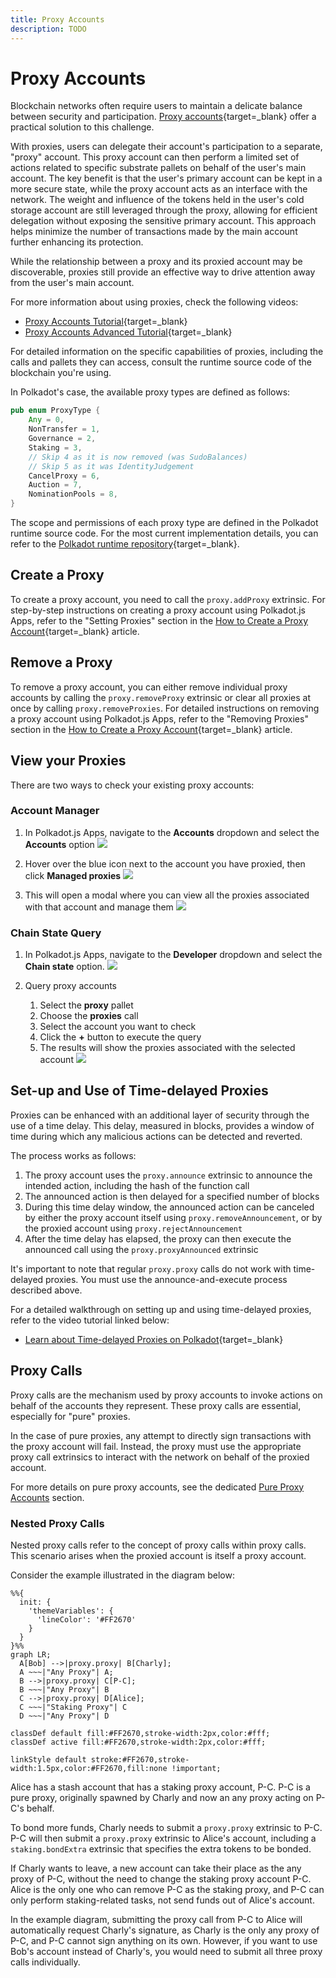 ```yaml
---
title: Proxy Accounts
description: TODO
---
```


# Proxy Accounts

Blockchain networks often require users to maintain a delicate balance between security and participation. [Proxy accounts](https://wiki.polkadot.network/docs/learn-proxies){target=\_blank} offer a practical solution to this challenge.

With proxies, users can delegate their account's participation to a separate, "proxy" account. This proxy account can then perform a limited set of actions related to specific substrate pallets on behalf of the user's main account. The key benefit is that the user's primary account can be kept in a more secure state, while the proxy account acts as an interface with the network.
The weight and influence of the tokens held in the user's cold storage account are still leveraged through the proxy, allowing for efficient delegation without exposing the sensitive primary account. This approach helps minimize the number of transactions made by the main account further enhancing its protection.

While the relationship between a proxy and its proxied account may be discoverable, proxies still provide an effective way to drive attention away from the user's main account. 

For more information about using proxies, check the following videos:

- [Proxy Accounts Tutorial](https://www.youtube.com/watch?v=1tcygkq52tU){target=\_blank}
- [Proxy Accounts Advanced Tutorial](https://www.youtube.com/watch?v=Qv_nJVcvQr8&t=4437s){target=\_blank}

For detailed information on the specific capabilities of proxies, including the calls and pallets they can access, consult the runtime source code of the blockchain you're using.

In Polkadot's case, the available proxy types are defined as follows:

```rust
pub enum ProxyType {
	Any = 0,
	NonTransfer = 1,
	Governance = 2,
	Staking = 3,
	// Skip 4 as it is now removed (was SudoBalances)
	// Skip 5 as it was IdentityJudgement
	CancelProxy = 6,
	Auction = 7,
	NominationPools = 8,
}
```

The scope and permissions of each proxy type are defined in the Polkadot runtime source code. For the most current implementation details, you can refer to the [Polkadot runtime repository](https://github.com/polkadot-fellows/runtimes/blob/e220854a081f30183999848ce6c11ca62647bcfa/relay/polkadot/src/lib.rs#L1106){target=\_blank}.

## Create a Proxy

To create a proxy account, you need to call the `proxy.addProxy` extrinsic. For step-by-step instructions on creating a proxy account using Polkadot.js Apps, refer to the "Setting Proxies" section in the [How to Create a Proxy Account](https://support.polkadot.network/support/solutions/articles/65000182179-how-to-create-a-proxy-account#Setting-Proxies){target=\_blank} article.

## Remove a Proxy

To remove a proxy account, you can either remove individual proxy accounts by calling the `proxy.removeProxy` extrinsic or clear all proxies at once by calling `proxy.removeProxies`. For detailed instructions on removing a proxy account using Polkadot.js Apps, refer to the "Removing Proxies" section in the [How to Create a Proxy Account](https://support.polkadot.network/support/solutions/articles/65000182179-how-to-create-a-proxy-account#Removing-Proxies){target=\_blank} article.

## View your Proxies

There are two ways to check your existing proxy accounts:

###  Account Manager

1. In Polkadot.js Apps, navigate to the **Accounts** dropdown and select the **Accounts** option
    ![](/images/tutorials/accounts/proxy-accounts/proxy-accounts-1.webp)

2. Hover over the blue icon next to the account you have proxied, then click **Managed proxies**
    ![](/images/tutorials/accounts/proxy-accounts/proxy-accounts-2.webp)

3. This will open a modal where you can view all the proxies associated with that account and manage them
    ![](/images/tutorials/accounts/proxy-accounts/proxy-accounts-3.webp)

### Chain State Query

1. In Polkadot.js Apps, navigate to the **Developer** dropdown and select the **Chain state** option.
    ![](/images/tutorials/accounts/proxy-accounts/proxy-accounts-4.webp)

2. Query proxy accounts
   
    1. Select the **proxy** pallet
    2. Choose the **proxies** call
    3. Select the account you want to check
    4. Click the **+** button to execute the query
    5. The results will show the proxies associated with the selected account
    ![](/images/tutorials/accounts/proxy-accounts/proxy-accounts-5.webp)

## Set-up and Use of Time-delayed Proxies

Proxies can be enhanced with an additional layer of security through the use of a time delay. This delay, measured in blocks, provides a window of time during which any malicious actions can be detected and reverted.

The process works as follows:

1. The proxy account uses the `proxy.announce` extrinsic to announce the intended action, including the hash of the function call
2. The announced action is then delayed for a specified number of blocks
3. During this time delay window, the announced action can be canceled by either the proxy account itself using `proxy.removeAnnouncement`, or by the proxied account using `proxy.rejectAnnouncement`
4. After the time delay has elapsed, the proxy can then execute the announced call using the `proxy.proxyAnnounced` extrinsic
   
It's important to note that regular `proxy.proxy` calls do not work with time-delayed proxies. You must use the announce-and-execute process described above.

For a detailed walkthrough on setting up and using time-delayed proxies, refer to the video tutorial linked below:

- [Learn about Time-delayed Proxies on Polkadot](https://www.youtube.com/watch?v=3L7Vu2SX0PE){target=\_blank}

## Proxy Calls

Proxy calls are the mechanism used by proxy accounts to invoke actions on behalf of the accounts they represent. These proxy calls are essential, especially for "pure" proxies.

In the case of pure proxies, any attempt to directly sign transactions with the proxy account will fail. Instead, the proxy must use the appropriate proxy call extrinsics to interact with the network on behalf of the proxied account.

For more details on pure proxy accounts, see the dedicated [Pure Proxy Accounts](/polkadot-docs/tutorials/accounts/pure-proxy-accounts.md) section.

### Nested Proxy Calls

Nested proxy calls refer to the concept of proxy calls within proxy calls. This scenario arises when the proxied account is itself a proxy account.

Consider the example illustrated in the diagram below:

```mermaid
%%{
  init: {
    'themeVariables': {
      'lineColor': '#FF2670'
    }
  }
}%%
graph LR;
  A[Bob] -->|proxy.proxy| B[Charly];
  A ~~~|"Any Proxy"| A;
  B -->|proxy.proxy| C[P-C];
  B ~~~|"Any Proxy"| B
  C -->|proxy.proxy| D[Alice];
  C ~~~|"Staking Proxy"| C
  D ~~~|"Any Proxy"| D

classDef default fill:#FF2670,stroke-width:2px,color:#fff;
classDef active fill:#FF2670,stroke-width:2px,color:#fff;

linkStyle default stroke:#FF2670,stroke-width:1.5px,color:#FF2670,fill:none !important;
```

Alice has a stash account that has a staking proxy account, P-C. P-C is a pure proxy, originally spawned by Charly and now an any proxy acting on P-C's behalf.

To bond more funds, Charly needs to submit a `proxy.proxy` extrinsic to P-C. P-C will then submit a `proxy.proxy` extrinsic to Alice's account, including a `staking.bondExtra` extrinsic that specifies the extra tokens to be bonded.

If Charly wants to leave, a new account can take their place as the any proxy of P-C, without the need to change the staking proxy account P-C. Alice is the only one who can remove P-C as the staking proxy, and P-C can only perform staking-related tasks, not send funds out of Alice's account.

In the example diagram, submitting the proxy call from P-C to Alice will automatically request Charly's signature, as Charly is the only any proxy of P-C, and P-C cannot sign anything on its own.
However, if you want to use Bob's account instead of Charly's, you would need to submit all three proxy calls individually.